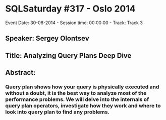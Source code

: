 # SQLSaturday #317 - Oslo 2014
Event Date: 30-08-2014 - Session time: 00:00:00 - Track: Track 3
## Speaker: Sergey Olontsev
## Title: Analyzing Query Plans Deep Dive
## Abstract:
### Query plan shows how your query is physically executed and without a doubt, it is the best way to analyze most of the performance problems. We will delve into the internals of query plan operators, investigate how they work and where to look into query plan to find any problems.

